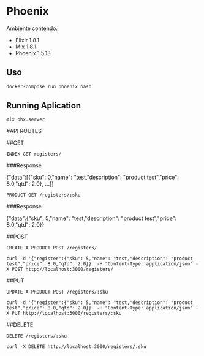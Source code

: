# Phoenix

Ambiente contendo:
- Elixir 1.8.1
- Mix 1.8.1
- Phoenix 1.5.13

## Uso

```bash
docker-compose run phoenix bash
```
## Running Aplication
```
mix phx.server
```

#API ROUTES

##GET

`INDEX GET registers/`

###Response

{"data":[{"sku": 0,"name": "test,"description": "product test","price": 8.0,"qtd": 2.0}, ...]}
	
`PRODUCT GET /registers/:sku`

###Response
	
{"data":{"sku": 5,"name": "test,"description": "product test","price": 8.0,"qtd": 2.0}}
		  
##POST  

`CREATE A PRODUCT POST /registers/`
```
curl -d '{"register":{"sku": 5,"name": "test,"description": "product test","price": 8.0,"qtd": 2.0}}' -H "Content-Type: application/json" -X POST http://localhost:3000/registers/
```
    	
##PUT

`UPDATE A PRODUCT POST /registers/:sku`
```
curl -d '{"register":{"sku": 5,"name": "test,"description": "product test","price": 8.0,"qtd": 2.0}}' -H "Content-Type: application/json" -X PUT http://localhost:3000/registers/:sku
```
	    
##DELETE

`DELETE /registers/:sku`
```
curl -X DELETE http://localhost:3000/registers/:sku
```


	
